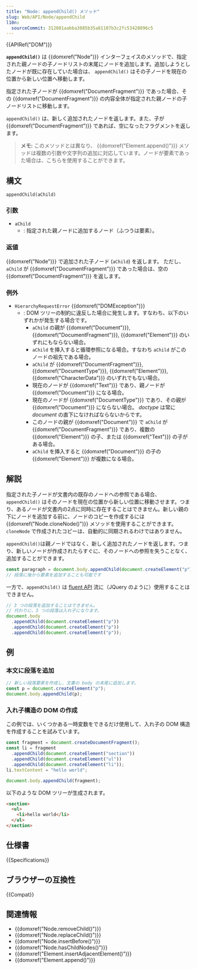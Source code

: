 ```yaml
---
title: "Node: appendChild() メソッド"
slug: Web/API/Node/appendChild
l10n:
  sourceCommit: 312081aabba3885b35a81107b3c2fc53428896c5
---
```


{{APIRef("DOM")}}

**`appendChild()`** は {{domxref("Node")}} インターフェイスのメソッドで、指定された親ノードの子ノードリストの末尾にノードを追加します。追加しようとしたノードが既に存在していた場合は、 `appendChild()` はその子ノードを現在の位置から新しい位置へ移動します。

指定された子ノードが {{domxref("DocumentFragment")}} であった場合、その
{{domxref("DocumentFragment")}} の内容全体が指定された親ノードの子ノードリストに移動します。

`appendChild()` は、新しく追加されたノードを返します。また、子が {{domxref("DocumentFragment")}} であれば、空になったフラグメントを返します。

> **メモ:** このメソッドとは異なり、 {{domxref("Element.append()")}} メソッドは複数の引数や文字列の追加に対応しています。ノードが要素であった場合は、こちらを使用することができます。

## 構文

```js-nolint
appendChild(aChild)
```

### 引数

- `aChild`
  - : 指定された親ノードに追加するノード（ふつうは要素）。

### 返値

{{domxref("Node")}} で追加された子ノード (`aChild`) を返します。
ただし、 `aChild` が {{domxref("DocumentFragment")}} であった場合は、空の {{domxref("DocumentFragment")}} を返します。

### 例外

- `HierarchyRequestError` {{domxref("DOMException")}}
  - : DOM ツリーの制約に違反した場合に発生します。すなわち、以下のいずれかが発生する場合です。
    - `aChild` の親が {{domxref("Document")}}, {{domxref("DocumentFragment")}}, {{domxref("Element")}} のいずれにもならない場合。
    - `aChild` を挿入すると循環参照になる場合。すなわち `aChild` がこのノードの祖先である場合。
    - `aChild` が {{domxref("DocumentFragment")}}, {{domxref("DocumentType")}}, {{domxref("Element")}}, {{domxref("CharacterData")}} のいずれでもない場合。
    - 現在のノードが {{domxref("Text")}} であり、親ノードが {{domxref("Document")}} になる場合。
    - 現在のノードが {{domxref("DocumentType")}} であり、その親が {{domxref("Document")}} にならない場合。 _doctype_ は常に _document_ の直下になければならないからです。
    - このノードの親が {{domxref("Document")}} で `aChild` が {{domxref("DocumentFragment")}} であり、複数の {{domxref("Element")}} の子、または {{domxref("Text")}} の子がある場合。
    - `aChild` を挿入すると {{domxref("Document")}} の子の {{domxref("Element")}} が複数になる場合。

## 解説

指定された子ノードが文書内の既存のノードへの参照である場合、 `appendChild()` はそのノードを現在の位置から新しい位置に移動させます。つまり、あるノードが文書内の2点に同時に存在することはできません。新しい親の下にノードを追加する前に、ノードのコピーを作成するには {{domxref("Node.cloneNode()")}} メソッドを使用することができます。`cloneNode` で作成されたコピーは、自動的に同期されるわけではありません。

`appendChild()`は親ノードではなく、新しく追加されたノードを返します。つまり、新しいノードが作成されたらすぐに、そのノードへの参照を失うことなく、追加することができます。

```js
const paragraph = document.body.appendChild(document.createElement("p"));
// 段落に後から要素を追加することも可能です
```

一方で、`appendChild()` は [fluent API](https://en.wikipedia.org/wiki/Fluent_interface) 流に（JQuery のように）使用することはできません。

```js example-bad
// 3 つの段落を追加することはできません。
// 代わりに、3 つの段落は入れ子になります。
document.body
  .appendChild(document.createElement("p"))
  .appendChild(document.createElement("p"))
  .appendChild(document.createElement("p"));
```

## 例

### 本文に段落を追加

```js
// 新しい段落要素を作成し、文書の body の末尾に追加します。
const p = document.createElement("p");
document.body.appendChild(p);
```

### 入れ子構造の DOM の作成

この例では、いくつかある一時変数をできるだけ使用して、入れ子の DOM 構造を作成することを試みています。

```js
const fragment = document.createDocumentFragment();
const li = fragment
  .appendChild(document.createElement("section"))
  .appendChild(document.createElement("ul"))
  .appendChild(document.createElement("li"));
li.textContent = "hello world";

document.body.appendChild(fragment);
```

以下のような DOM ツリーが生成されます。

```html
<section>
  <ul>
    <li>hello world</li>
  </ul>
</section>
```

## 仕様書

{{Specifications}}

## ブラウザーの互換性

{{Compat}}

## 関連情報

- {{domxref("Node.removeChild()")}}
- {{domxref("Node.replaceChild()")}}
- {{domxref("Node.insertBefore()")}}
- {{domxref("Node.hasChildNodes()")}}
- {{domxref("Element.insertAdjacentElement()")}}
- {{domxref("Element.append()")}}
